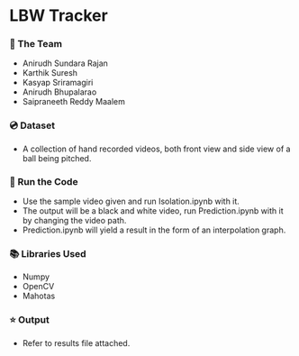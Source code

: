 # LBW Tracker
### :busts_in_silhouette: The Team
* Anirudh Sundara Rajan
* Karthik Suresh
* Kasyap Sriramagiri
* Anirudh Bhupalarao
* Saipraneeth Reddy Maalem

### :cd: Dataset
* A collection of hand recorded videos, both front view and side view of a ball being pitched.

### :key: Run the Code
* Use the sample video given and run Isolation.ipynb with it.
* The output will be a black and white video, run Prediction.ipynb with it by changing the video path. 
* Prediction.ipynb will yield a result in the form of an interpolation graph.

  
### :books: Libraries Used
* Numpy
* OpenCV
* Mahotas

### :star: Output
* Refer to results file attached.
